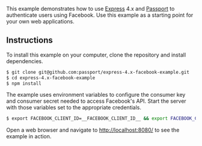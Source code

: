 This example demonstrates how to use [Express](http://expressjs.com/) 4.x and
[Passport](http://passportjs.org/) to authenticate users using Facebook.  Use
this example as a starting point for your own web applications.

## Instructions

To install this example on your computer, clone the repository and install
dependencies.

```bash
$ git clone git@github.com:passport/express-4.x-facebook-example.git
$ cd express-4.x-facebook-example
$ npm install
```

The example uses environment variables to configure the consumer key and
consumer secret needed to access Facebook's API.  Start the server with those
variables set to the appropriate credentials.

```bash
$ export FACEBOOK_CLIENT_ID=__FACEBOOK_CLIENT_ID__ && export FACEBOOK_CLIENT_SECRET=__FACEBOOK_CLIENT_SECRET__ && node server.js
```

Open a web browser and navigate to [http://localhost:8080/](http://localhost:8080/)
to see the example in action.


